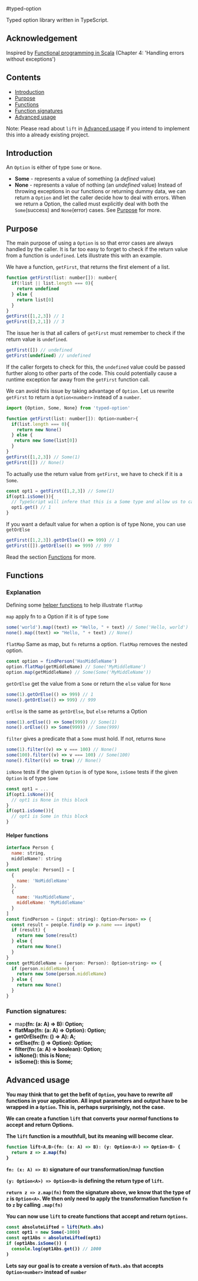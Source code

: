 #typed-option

Typed option library written in TypeScript.
## Acknowledgement
Inspired by [Functional programming in Scala](manning.com/FunctionalProgrammingScala) (Chapter 4: 'Handling errors without exceptions')

## Contents
- [Introduction](#introduction)
- [Purpose](#Purpose)
- [Functions](#functions)
- [Function signatures](#function-signatures)
- [Advanced usage](#Advanced-usage)

Note: Please read about `lift` in [Advanced usage](#Advanced-usage) if you intend to implement this into a already existing project.

## Introduction
An `Option` is either of type `Some` or `None`.
* **Some** - represents a value of something (a *defined* value)
* **None** - represents a value of nothing (an *undefined* value)
Instead of throwing exceptions in our functions or returning dummy data, we can return a `Option` and let the caller decide how to deal with errors. When we return a Option, the called must explicitly deal with both the `Some`(success) and `None`(error) cases. See [Purpose](#purpose) for more.

## Purpose
The main purpose of using a `Option` is so that error cases are always handled by the caller. It is far too easy to forget to check if the return value from a function is `undefined`. Lets illustrate this with an example.

We have a function, `getFirst`, that returns the first element of a list.
 ```javascript
 function getFirst(list: number[]): number{
   if(!list || list.length === 0){
     return undefined
   } else {
     return list[0]
   }
 }
 getFirst([1,2,3]) // 1
 getFirst([3,2,1]) // 3
 ```
The issue her is that all callers of `getFirst` must remember to check if the return value is `undefined`.
  ```javascript
 getFirst([]) // undefined
 getFirst(undefined) // undefined
 ```

If the caller forgets to check for this, the `undefined` value could be passed further along to other parts of the code. This could potentially cause a runtime exception far away from the `getFirst` function call.

We can avoid this issue by taking advantage of `Option`. Let us rewrite `getFirst` to return a `Option<number>` instead of a `number`.

 ```javascript
 import {Option, Some, None} from 'typed-option'

 function getFirst(list: number[]): Option<number>{
   if(list.length === 0){
     return new None()
   } else {
    return new Some(list[0])
   }
 }
 getFirst([1,2,3]) // Some(1)
 getFirst([]) // None()
 ```
To actually use the return value from `getFirst`, we have to check if it is a `Some`.

```javascript
const opt1 = getFirst([1,2,3]) // Some(1)
if(opt1.isSome()){
  // TypeScript will infere that this is a Some type and allow us to call `.get`
  opt1.get() // 1
}
```
If you want a default value for when a option is of type None, you can use `getOrElse`
```javascript
getFirst([1,2,3]).getOrElse(() => 999) // 1
getFirst([]).getOrElse(() => 999) // 999
```
Read the section [Functions](#functions) for more.

## Functions
### Explanation
Defining some [helper functions](#helper-functions) to help illustrate `flatMap`

`map` apply fn to a Option if it is of type `Some`
```javascript
some('world').map((text) => "Hello, " + text) // Some('Hello, world')
none().map((text) => "Hello, " + text) // None()
```

`flatMap` Same as map, but `fn` returns a option. `flatMap` removes the nested option.
```javascript
const option = findPerson('HasMiddleName')
option.flatMap(getMiddleName) // Some('MyMiddleName')
option.map(getMiddleName) // Some(Some('MyMiddleName'))
```

`getOrElse` get the value from a `Some` or return the `else` value for `None`
```javascript
some(1).getOrElse(() => 999) // 1
none().getOrElse(() => 999) // 999
```

`orElse` is the same as `getOrElse`, but `else` returns a Option
```javascript
some(1).orElse(() => Some(999)) // Some(1)
none().orElse(() => Some(999)) // Some(999)
```

`filter` gives a predicate that a `Some` must hold. If not, returns `None`
```javascript
some(1).filter((v) => v === 100) // None()
some(100).filter((v) => v === 100) // Some(100)
none().filter((v) => true) // None()
```

`isNone` tests if the given `Option` is of type `None`,
`isSome` tests if the given `Option` is of type `Some`
```javascript
const opt1 = ...
if(opt1.isNone()){
  // opt1 is None in this block
}
if(opt1.isSome()){
  // opt1 is Some in this block
}
```
#### Helper functions
```javascript
interface Person {
  name: string,
  middleName?: string
}
const people: Person[] = [
  {
    name: 'NoMiddleName'
  },
  {
    name: 'HasMiddleName',
    middleName: 'MyMiddleName'
  }
]
const findPerson = (input: string): Option<Person> => {
  const result = people.find(p => p.name === input)
  if (result) {
    return new Some(result)
  } else {
    return new None()
  }
}
const getMiddleName = (person: Person): Option<string> => {
  if (person.middleName) {
    return new Some(person.middleName)
  } else {
    return new None()
  }
}
```
### Function signatures:
* map<B>(fn: (a: A) => B): Option<B>;
* flatMap<B>(fn: (a: A) => Option<B>): Option<B>;
* getOrElse(fn: () => A): A;
* orElse(fn: () => Option<A>): Option<A>;
* filter(fn: (a: A) => boolean): Option<A>;
* isNone(): this is None;
* isSome(): this is Some<A>;

## Advanced usage
You may think that to get the befit of `Option`, you have to rewrite *all* functions in your application. All input parameters and output have to be wrapped in a `Option`. This is, perhaps surprisingly, not the case.

We can create a function `lift` that converts your *normal* functions to accept and return Options.

The `lift` function is a mouthfull, but its meaning will become clear.
```javascript
function lift<A,B>(fn: (x: A) => B): (y: Option<A>) => Option<B> {
  return z => z.map(fn)
}
```
`fn: (x: A) => B)` signature of our transformation/map function

`(y: Option<A>) => Option<B>` is defining the return type of `lift`.

`return z => z.map(fn)` from the signature above, we know that the type of `z` is `Option<A>`. We then only need to apply the transformation function `fn` to `z` by calling `.map(fn)`

You can now use `lift` to create functions that accept and return `Options`.
```javascript
const absoluteLifted = lift(Math.abs)
const opt1 = new Some(-1000)
const opt1Abs = absoluteLifted(opt1)
if (opt1Abs.isSome()) (
  console.log(opt1Abs.get()) // 1000
)
```

Lets say our goal is to create a version of `Math.abs` that accepts `Option<number>` instead of `number`
